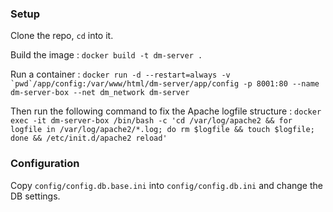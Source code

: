 ### Setup

Clone the repo, `cd` into it.

Build the image :
``docker build -t dm-server .``

Run a container :
``docker run -d --restart=always -v `pwd`/app/config:/var/www/html/dm-server/app/config -p 8001:80 --name dm-server-box --net dm_network dm-server``

Then run the following command to fix the Apache logfile structure :
``docker exec -it dm-server-box /bin/bash -c 'cd /var/log/apache2 && for logfile in /var/log/apache2/*.log; do rm $logfile && touch $logfile; done && /etc/init.d/apache2 reload'``


### Configuration

Copy `config/config.db.base.ini` into `config/config.db.ini` and change the DB settings.